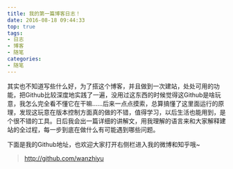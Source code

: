 ```yaml
---
title: 我的第一篇博客日志！
date: 2016-08-18 09:44:33
top: true
tags:
- 日志
- 博客
- 随笔
categories:
- 随笔
---
```


其实也不知道写些什么好，为了搭这个博客，并且做到一次建站，处处可用的功能，把Github比较深度地实践了一遍，没用过这东西的时候觉得这Github是啥玩意，我怎么完全看不懂它在干嘛……后来一点点摸索，总算搞懂了这里面运行的原理，发现这玩意在版本控制方面真的做的不错，值得学习，以后生活也能用到，是个很不错的工具。日后我会出一篇详细的讲解文，用我理解的语言来和大家解释建站的全过程，每一步到底在做什么有可能遇到哪些问题。

下面是我的Github地址，也欢迎大家打开右侧栏进入我的微博和知乎哦~

> http://github.com/wanzhiyu